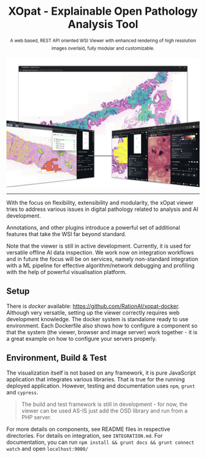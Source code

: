 
<h1 align="center">XOpat - Explainable Open Pathology Analysis Tool
</h1>
<p align="center">
  <sup>A web based, REST API oriented WSI Viewer with enhanced rendering of high resolution images overlaid, fully modular and customizable.</sup>
</p>

![The XOpat Viewer](docs/assets/xopat-banner.png)

<hr>
With the focus on flexibility, extensibility and modularity, the xOpat
viewer tries to address various issues in digital pathology related to analysis and 
AI development.

Annotations, and other plugins introduce a powerful set of additional features
that take the WSI far beyond standard.

Note that the viewer is still in active development. Currently, it is used for versatile
offline AI data inspection. We work now on integration workflows and in future
the focus will be on services, namely non-standard integration with a ML pipeline for
effective algorithm/network debugging and profiling with the help of powerful visualisation platform. 



## Setup
There is _docker_ available: https://github.com/RationAI/xopat-docker. Although very versatile, setting up
the viewer correctly requires web development knowledge. The docker system is standalone ready to use environment.
Each Dockerfile also shows how to configure a component so that the system (the viewer, browser and image server) work together - it is a great example on how to configure 
your servers properly.

## Environment, Build & Test

The visualization itself is not based on any framework, it is pure JavaScript application that integrates
various libraries. That is true for the running deployed application. 
However, testing and documentation uses ``npm``, `grunt` and `cypress`.

> The build and test framework is still in development - for now, the viewer can be used AS-IS just add the OSD library and run from a PHP server.

For more details on components, see README files in respective directories.
For details on integration, see ``INTEGRATION.md``.
For documentation, you can run ``npm install && grunt docs && grunt connect watch``
and open ``localhost:9000/``
